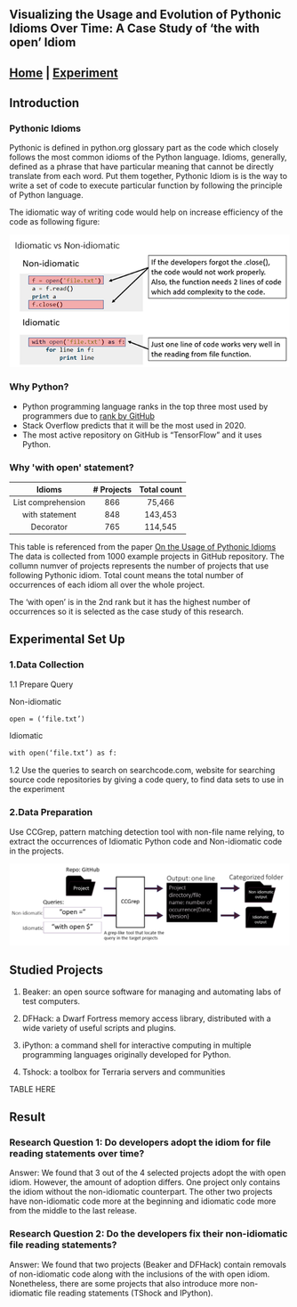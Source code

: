 ## Visualizing the Usage and Evolution of Pythonic Idioms Over Time: A Case Study of ‘the with open’ Idiom

## [Home](https://muict-seru.github.io/iwesep19-idioms/) | [Experiment](https://github.com/MUICT-SERU/iwesep19-idioms/blob/master/Experiment.md)

## Introduction

### Pythonic Idioms

Pythonic is defined in python.org glossary part as the code which closely follows the most common idioms of the Python language.
Idioms, generally, defined as a phrase that have particular meaning that cannot be directly translate from each word.
Put them together, Pythonic Idiom is is the way to write a set of code to execute particular function by following the principle of Python language.


The idiomatic way of writing code would help on increase efficiency of the code as following figure:

![figure1](https://github.com/MUICT-SERU/iwesep19-idioms/blob/master/Compare.png?raw=true)



### Why Python?

- Python  programming  language  ranks  in  the  top  three  most  used  by programmers due to [rank by GitHub](https://octoverse.github.com/projects#languages)
- Stack Overflow predicts that it will be the most used in 2020.
- The most active repository on GitHub is “TensorFlow” and it uses Python.

### Why 'with open' statement?

|           Idioms           | # Projects |  Total count  |
|:--------------------------:|:----------:|:-------------:|
|    List   comprehension    |     866    |     75,466    |
|     with      statement    |     848    |    143,453    |
|          Decorator         |     765    |    114,545    |

This table is referenced from the paper [On the Usage of Pythonic Idioms](https://www.zora.uzh.ch/id/eprint/156901/1/paper.pdf)
The data is collected from 1000 example projects in GitHub repository. The collumn numver of projects represents the number of projects that use following Pythonic idiom. Total count means the total number of occurrences of each idiom all over the whole project.


The ‘with open’ is in the 2nd rank but it has the highest number of occurrences so it is selected as the case study of this research.


## Experimental Set Up

### 1.Data Collection

1.1 Prepare Query

Non-idiomatic
```markdown
open = (‘file.txt’)
```
Idiomatic
```markdown
with open(‘file.txt’) as f:
```
1.2 Use the queries to search on searchcode.com, website for searching source code repositories by giving a code query,
 to find data sets to use in the experiment

### 2.Data Preparation

Use CCGrep, pattern matching detection tool with non-file name relying, to extract the occurrences of Idiomatic Python code and Non-idiomatic code in the projects.

![figure1](https://github.com/MUICT-SERU/iwesep19-idioms/blob/master/figure/da%20final.png?raw=true)


## Studied Projects

1. Beaker: an open source software for managing and automating labs of test computers.

2. DFHack: a Dwarf Fortress memory access library, distributed with a wide variety of useful scripts and plugins.

3. iPython: a command shell for interactive computing in multiple programming languages originally developed for Python.

4. Tshock: a toolbox for Terraria servers and communities


TABLE HERE


## Result

### Research Question 1: Do developers adopt the idiom for file reading statements over time?

Answer: We found that 3 out of the 4 selected projects adopt the with open idiom. However, the amount of adoption differs. One project only contains the idiom without the non-idiomatic counterpart. The other two projects have non-idiomatic code more at the beginning and idiomatic code more from the middle to the last release. 

### Research Question 2: Do the developers fix their non-idiomatic file reading statements?

Answer: We found that two projects (Beaker and DFHack) contain removals   of non-idiomatic code along with the inclusions of the with open idiom.  Nonetheless, there are some projects that also introduce more non-idiomatic file reading statements (TShock and IPython).



